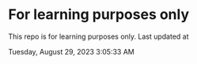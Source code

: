 # For learning purposes only
This repo is for learning purposes only.
Last updated at

Tuesday, August 29, 2023 3:05:33 AM

